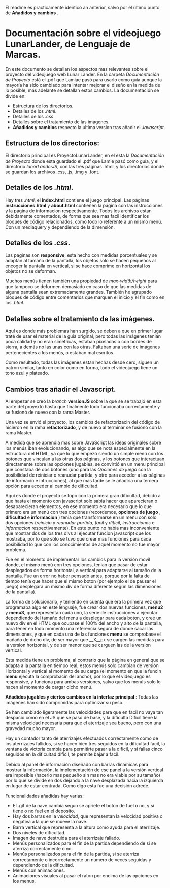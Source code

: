 El readme es practicamente identico an anterior, salvo por el último punto de __Añadidos y cambios__ .
# Documentación sobre el videojuego LunarLander, de Lenguaje de Marcas.
En este documento se detallan los aspectos mas relevantes sobre el proyecto del videojuego web Lunar Lander.
En la carpeta _Documentación de Proyecto_ está el .pdf que Lamiae pasó para usarlo como guía aunque la mayoría ha sido cambiado para intentar mejorar el diseño en la medida de lo posible, más adelante se detallan estos cambios. La documentación se divide en:

* Estructura de los directorios.
* Detalles de los _.html_.
* Detalles de los _.css_.
* Detalles sobre el tratamiento de las imágenes.
* __Añadidos y cambios__ respecto la ultima version tras añadir el _Javascript_.

## Estructura de los directorios:
El directorio principal es ProyectoLunarLander, en el esta la _Documentación de Proyecto_ donde esta guardado el .pdf que Lamie pasó como guía, y el directorio _lunarLanderJS_, con las tres páginas .html, y los directorios donde se guardan los archivos .css, .js, .img y .font.

## Detalles de los _.html_.
Hay tres _.html_, el  __index.html__ contiene el juego principal.
Las páginas __instrucciones.html__ y __about.html__ contienen la página con las instrucciones y la página de informacion respectivamente.
Todos los archivos estan debidamente comentados, de forma que sea mas facil identificar los bloques de código relacionados, como todo lo referente a un mismo menú. Con un mediaquery y dependiendo de la dimensión.

## Detalles de los _.css_.
Las páginas son __responsive__, esta hecho con medidas porcentuales y se adaptan al tamaño de la pantalla,  los objetos solo se hacen pequeños al encoger la pantalla en vertical, si se hace comprime en horizontal los objetos no se deforman.

Muchos menús tienen también una propiedad de _max-width/height_ para que tampoco se deformen demasiado en caso de que las medidas de alguna pantalla sean extremadamente grandes.
También he agrupado bloques de código entre comentarios que marquen el inicio y el fin como en los _.html_.


## Detalles sobre el tratamiento de las imágenes.
Aquí es donde más problemas han surgido, se deben a que en primer lugar traté de usar el material de la guía original, pero todas las imágenes tenian poca calidad y no eran simetricas, estaban pixeladas o con bordes de sierra, a demás no las unas con las otras. Faltaban una serie de imágenes pertenecientes a los menús, o estaban mal escritos..

Como resultado, todas las imágenes estan hechas desde cero, siguen un patron similar, tanto en color como en forma, todo el videojuego tiene un tono azul y plateado.


## Cambios tras añadir el Javascript.

Al empezar se creó la _branch_ __versionJS__ sobre la que se se trabajó en esta parte del proyexto hasta que finalmente todo funcionaba correctamente y se fusionó de nuevo con la rama Master.

Una vez se envió el proyecto, los cambios de refactorizacin del código de hicieron en la rama __refactorizado__, y de nuevo al terminar se fusionó con la rama Master.

A medida que se aprendia mas sobre JavaScript las ideas originales sobre los menús iban evolucionando, es algo que se nota especialmente en la estructura del HTML, ya que lo que empezó siendo un simple menú con los botones que vinculan a las otras dos páginas, y los botones que interactuan directamente sobre las opciones jugables, se convirtió en un menu principal que constaba de dos botones (uno para las _Opciones de juego_ con la posibilidad de reiniciar o reanudar partida, y otro para acceder a las páginas de informacin e intrucciones), al que mas tarde se le añadiria una tercera opción para acceder al cambio de dificultad.

Aquí es donde el proyecto se topó con la primera gran dificultad, debido a que hasta el momento con javascript solo sabia hacer que aparecieran o desaparecieran elementos, en ese momento era necesario que lo que primero era un menú con tres opciones (recordemos, __opciones de juego__ , __dificultad__ e __informacion__ ) tenia que transformarse en un menu con solo dos opciones (_reinicio_ y _reanudar partida_, _facil_ y _dificil_, _instrucciones_ e _informacion_ respectivamente).
En este punto no había mas inconveniente que mostrar dos de los tres divs al ejecutar funcion javascript que los mostraba, por lo que sólo se tuvo que crear mas funciones para cada posibilidad lo que con los conocimientos de aquel momento no fue mayor problema.

Fue en el momento de implementar los cambios para la versión movil donde, el mismo menú con tres opciones, tenian que pasar de estar desplegados de forma horitontal, a vertical para adaptarse al tamaño de la pantalla. Fue un error no haber pensado antes, porque por la falta de tiempo tenía que hacer que el mismo boton (por ejemplo el de pausar el juego) desplegara un mismo div de forma diferente según las dimensiones de la pantalla).

La forma de solucionarlo, y teniendo en cuenta que era la primera vez que programaba algo en este lenguaje, fue crear dos nuevas funciones, __menu2__ y __menu3__, que representan cada uno, la serie de instrucciones a ejecutar dependiendo del tamaño del menú a desplegar para cada boton, y creé un nuevo div en el HTML que ocupase el 100% del ancho y alto de la pantalla, para tener en todo momento una referencia segura de donde sacar las dimensiones, y que en cada una de las funciones __menu__ se comprobase el mañaño de dicho div, de ser mayor que __X__px se cargen las medidas para la version horizontal, y de ser menor que se carguen las de la version vertical.

Esta medida tiene un problema, al contrario que la página en general que se adapta a la pantalla en tiempo real, estos menús solo cambian de versión Horizontal y vertical al momento de su carga (el momento en que la funcin __menu__ ejecuta la comprobacin del ancho), por lo que el videojuego es responsive, y funciona para ambas versiones, salvo que los menús solo lo hacen al momento de cargar dicho menú.


__Añadidos jugables y ciertos cambios en la interfaz principal__ :
Todas las imágenes han sido comprimidas para optimizar su peso.

Se han cambiado ligeramente las velocidades para que en facil no vaya tan despacio como en el JS que se pasó de base, y la dificulta Dificil tiene la misma velocidad necesaria para que el aterrizaje sea bueno, pero con una gravedad mucho mayor.

Hay un contador tanto de aterrizajes efectuados correctamente como de los aterrizajes fallidos, si se hacen bien tres seguidos en la dificultad facil, la ventana de victoria cambia para permitirte pasar a la dificil, y si fallas cinco seguidos en la dificultad dificil, te permite bajar a facil.

Debido al panel de información diseñado con barras dinámicas para mostrar la información, la implementación de ese panel a la versión vertical era imposible (hacerlo mas pequeño sin mas no era viable por su tamaño) por lo que se divide en dos dejando a la nave desplazada hacia la izquierda en lugar de estar centrada. Como digo esta fue una decisión adrede.

Funcionalidades añadidas hay varias:
  - El .gif de la nave cambia segun se apriete el boton de fuel o no, y si tiene o no fuel en el deposito.
  - Hay dos barras en la _velocidad_, que representan la velocidad positiva o negativa a la que se mueve la nave.
  - Barra vertical que representa a la altura como ayuda para el aterrizaje.
  - Dos niveles de dificultad.
  - Imagen de nave destruida para el aterrizaje fallado.
  - Menús personalizados para el fin de la partida dependiendo de si se aterriza correctamente o no.
  - Menús personalizados para el fin de la partida, si se aterriza correctamente o incorrectamente un numero de veces seguidas y dependiendo de la dificultad.
  - Menús con animaciones.
  - Animaciones visuales al pasar el raton por encima de las opciones en los menus.
